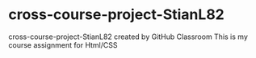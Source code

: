 # cross-course-project-StianL82
cross-course-project-StianL82 created by GitHub Classroom
This is my course assignment for Html/CSS
